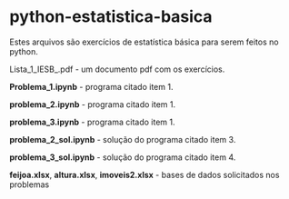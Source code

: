# python-estatistica-basica
Estes arquivos são exercícios de estatística básica para serem feitos no python.

Lista_1_IESB_.pdf - um documento pdf com os exercícios. 

**Problema_1.ipynb** - programa citado item 1.

**problema_2.ipynb** - programa citado item 1.

**problema_3.ipynb** - programa citado item 1.

**problema_2_sol.ipynb** - solução do programa citado item 3.

**problema_3_sol.ipynb** - solução do programa citado item 4.

**feijoa.xlsx**, **altura.xlsx**, **imoveis2.xlsx** - bases de dados solicitados nos problemas
